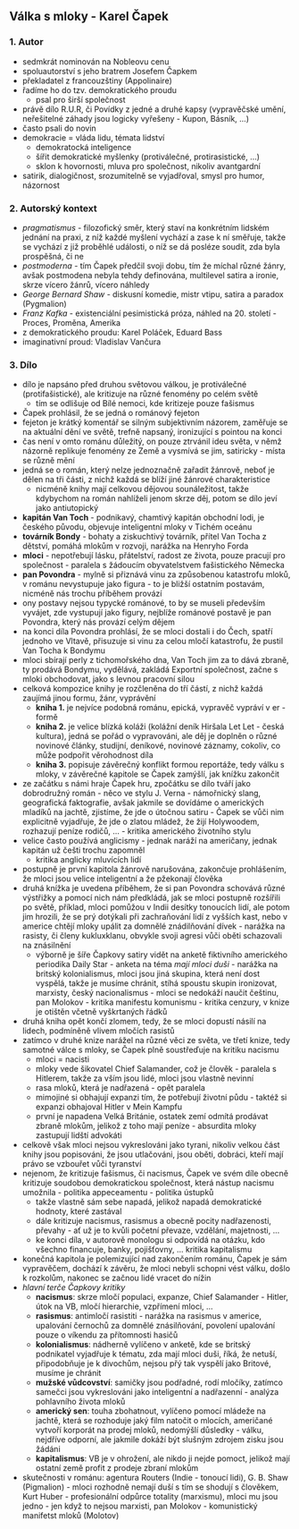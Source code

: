 ## Válka s mloky - Karel Čapek

### 1. Autor	

- sedmkrát nominován na Nobleovu cenu
- spoluautorství s jeho bratrem Josefem Čapkem
- překladatel z francouzštiny (Appolinaire)
- řadíme ho do tzv. demokratického proudu
	- psal pro širší společnost
- právě dílo R.U.R, či Povídky z jedné a druhé kapsy (vypravěčské umění, neřešitelné záhady jsou logicky vyřešeny - Kupon, Básník, ...)
- často psali do novin
- demokracie = vláda lidu, témata lidství
	- demokratocká inteligence
	- šířit demokratické myšlenky (protiválečné, protirasistické, ...)
	- sklon k hovornosti, mluva pro společnost, nikoliv avantgardní
- satirik, dialogičnost, srozumitelně se vyjadřoval, smysl pro humor, názornost

### 2. Autorský kontext	

- *pragmatismus* - filozofický směr, který staví na konkrétním lidském jednání na praxi, z níž každé myšlení vychází a zase k ní směřuje, takže se vychází z již proběhlé události, o níž se dá posléze soudit, zda byla prospěšná, či ne
- *postmoderna* - tím Čapek předčil svoji dobu, tím že míchal různé žánry, avšak postmodena nebyla tehdy definována, multilevel satira a ironie, skrze vícero žánrů, vícero náhledy
- *George Bernard Shaw* - diskusní komedie, mistr vtipu, satira a paradox (Pygmalion)
- *Franz Kafka* - existenciální pesimistická próza, náhled na 20. století - Proces, Proměna, Amerika
- z demokratického proudu: Karel Poláček, Eduard Bass
- imaginativní proud: Vladislav Vančura

### 3. Dílo

- dílo je napsáno před druhou světovou válkou, je protiválečné (protifašistické), ale kritizuje na různé fenomény po celém světě
	- tím se odlišuje od Bílé nemoci, kde kritizeje pouze fašismus 
- Čapek prohlásil, že se jedná o románový fejeton
- fejeton je krátký komentář se silným subjektivním názorem, zaměřuje se na aktuální dění ve světě, trefně napsaný, ironizující s pointou na konci
- čas není v omto románu důležitý, on pouze ztrvánil ideu světa, v němž názorně replikuje fenomény ze Země a vysmívá se jim, satiricky - místa se různě mění
- jedná se o román, který nelze jednoznačně zařadit žánrově, neboť je dělen na tři části, z nichž každá se blíží jiné žánrové charakteristice
	- nicméně knihy mají celkovou dějovou sounáležitost, takže kdybychom na román nahlíželi jenom skrze děj, potom se dílo jeví jako antiutopický
- **kapitán Van Toch** - podnikavý, chamtivý kapitán obchodní lodi, je českého původu, objevuje inteligentní mloky v Tichém oceánu
- **továrník Bondy** - bohaty a ziskuchtivý továrník, přítel Van Tocha z dětství, pomáhá mlokům v rozvoji, narážka na Henryho Forda
- **mloci** - nepotřebují lásku, přátelství, radost ze života, pouze pracují pro společnost - paralela s žádoucím obyvatelstvem fašistického Německa
- **pan Povondra** - mylně si přiznává vinu za způsobenou katastrofu mloků, v románu nevystupuje jako figura - to je bližší ostatním postavám, nicméně nás trochu příběhem provází
- ony postavy nejsou typycké románové, to by se museli především vyvájet, zde vystupují jako figury, nejblíže románové postavě je pan Povondra, který nás provází celým dějem
- na konci díla Povondra prohlásí, že se mloci dostali i do Čech, spatří jednoho ve Vltavě, přisuzuje si vinu za celou mločí katastrofu, že pustil Van Tocha k Bondymu
- mloci sbírají perly z tichomořského dna, Van Toch jim za to dává zbraně, ty prodává Bondymu, vydělává, zakládá Exportní společnost, začne s mloki obchodovat, jako s levnou pracovní silou
- celková kompozice knihy je rozčleněna do tří částí, z nichž každá zaujímá jinou formu, žánr, vyprávění
	 - **kniha 1.** je nejvíce podobná románu, epická, vypravěč vypráví v er	-formě
	- **kniha 2.** je velice blízká koláži (kolážní deník Hiršala Let Let - česká kultura), jedná se pořád o vypravováni, ale děj je doplněn o různé novinové články, studijní, deníkové, novinové záznamy, cokoliv, co může podpořit věrohodnost díla
	- **kniha 3.** popisuje závěrečný konflikt formou reportáže, tedy válku s mloky, v závěrečné kapitole se Čapek zamýšlí, jak knížku zakončit
- ze začátku s námi hraje Čapek hru, zpočátku se dílo tváří jako dobrodružný román - něco ve stylu J. Verna - námořnický slang, geografická faktografie, avšak jakmile se dovídáme o amerických mladíků na jachtě, zjistíme, že jde o útočnou satiru - Čapek se vůči nim explicitně vyjadřuje, že jde o zlatou mládež, že žijí Holywoodem, rozhazují peníze rodičů, ... - kritika amerického životního stylu
- velice často používá anglicismy - jednak naráží na američany, jednak kapitán už češti trochu zapomněl
	- kritika anglicky mluvících lidí
- postupně je první kapitola žánrově narušována, zakončuje prohlášením, že mloci jsou velice inteligentní a že pžekonají člověka
- druhá knížka je uvedena příběhem, že si pan Povondra schovává různé výstřižky a pomocí nich nám předkládá, jak se mloci postupně rozšířili po světě, příklad, mloci pomůžou v Indii desítky tonoucích lidí, ale potom jim hrozili, že se prý dotýkali při zachraňování lidí z vyšších kast, nebo v americe chtějí mloky upálit za domnělé znádilňování dívek - narážka na rasisty, či členy kukluxklanu, obvykle svoji agresi vůči oběti schazovali na znásilnění
	- výborně je šíře Čapkovy satiry vidět na anketě fiktivního amerického periodika Daily Star - anketa na téma *mají mloci duši* - narážka na britský kolonialismus, mloci jsou jiná skupina, která není dost vyspělá, takže je musíme chránit, stíhá spoustu skupin ironizovat, marxisty, český nacionalismus - mloci se nedokáží naučit češtinu, pan Molokov - kritika manifestu komunismu - kritika cenzury, v knize je otištěn včetně vyškrtaných řádků
- druhá kniha opět končí zlomem, tedy, že se mloci dopustí násilí na lidech, podmíněně vlivem mločích rasistů
- zatímco v druhé knize narážel na různé věci ze světa, ve třetí knize, tedy samotné válce s mloky, se Čapek plně soustřeďuje na kritiku nacismu
	- mloci = nacisti
	- mloky vede šikovatel Chief Salamander, což je člověk - paralela s Hitlerem, takže za vším jsou lidé, mloci jsou vlastně nevinní
	- rasa mloků, která je nadřazená - opět paralela
	- mimojiné si obhajují expanzi tím, že potřebují životní půdu - taktéž si expanzi obhajoval Hitler v Mein Kampfu
	- první je napadena Velká Británie, ostatek zemí odmítá prodávat zbraně mlokům, jelikož z toho mají peníze - absurdita mloky zastupují lidští advokáti
- celkově však mloci nejsou vykreslováni jako tyrani, nikoliv velkou část knihy jsou popisováni, že jsou utlačováni, jsou oběti, dobráci, kteří mají právo se vzbouřet vůči tyranství
- nejenom, že kritizuje fašismus, či nacismus, Čapek ve svém díle obecně kritizuje soudobou demokratickou společnost, která nástup nacismu umožnila - politika appeceamentu - politika ústupků
	- takže vlastně sám sebe napadá, jelikož napadá demokratické hodnoty, které zastával
	- dále kritizuje nacismus, rasismus a obecně pocity nadřazenosti, převahy - ať už je to kvůli početní převaze, vzdělání, majetnosti, ...
	- ke konci díla, v autorově monologu si odpovídá na otázku, kdo všechno financuje, banky, pojišťovny, ... kritika kapitalismu
- konečná kapitola je polemizující nad zakončením románu, Čapek je sám vypravěčem, dochází k závěru, že mloci nebyli schopni vést válku, došlo k rozkolům, nakonec se začnou lidé vracet do nížin
- *hlavní terče Čapkovy kritiky*
	- **nacismus**: skrze mločí populaci, expanze, Chief Salamander - Hitler, útok na VB, mločí hierarchie, vzpřímení mloci, ...
	- **rasismus**: antimločí rasistiti - narážka na rasismus v americe, upalování černochů za domnělé znásilňování, povolení upalování pouze o víkendu za přítomnosti hasičů
	- **kolonialismus**: nádherně vylíčeno v anketě, kde se britský podnikatel vyjadřuje k tématu, zda mají mloci duši, říká, že netuší, připodobňuje je k divochům, nejsou přý tak vyspělí jako Britové, musíme je chránit
	- **mužské vůdcovství**: samičky jsou podřadné, rodí mločíky, zatímco samečci jsou vykreslováni jako inteligentní a nadřazenní - analýza pohlavního života mloků
	- **americký sen**: touha zbohatnout, vylíčeno pomocí mládeže na jachtě, která se rozhoduje jaký film natočit o mlocích, američané vytvoří korporát na prodej mloků, nedomýšlí důsledky - válku, nejdříve odporní, ale jakmile dokáží být slušným zdrojem zisku jsou žádáni
	- **kapitalismus**: VB je v ohrožení, ale nikdo ji nejde pomoct, jelikož mají ostatní země profit z prodeje zbraní mlokům
- skutečnosti v románu: agentura Routers (Indie - tonoucí lidi), G. B. Shaw (Pigmalion) - mloci rozhodně nemají duší s tím se shodují s člověkem, Kurt Huber - profesionální odpůrce totality (marxismu), mloci mu jsou jedno - jen když to nejsou marxisti, pan Molokov - komunistický manifetst mloků (Molotov)